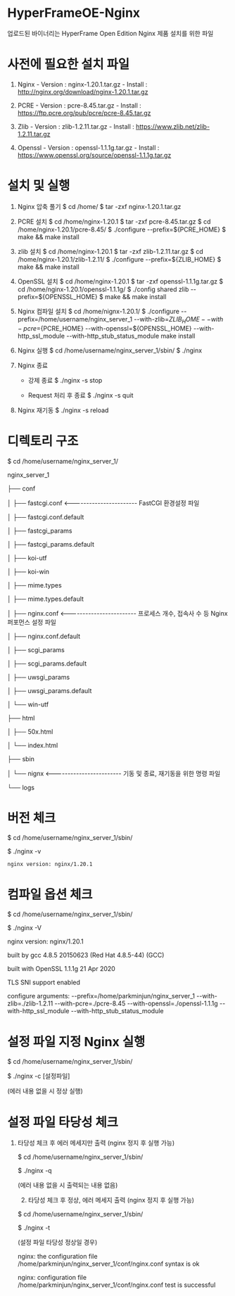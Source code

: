 # HyperFrameOE-Nginx
업로드된 바이너리는 HyperFrame Open Edition Nginx 제품 설치를 위한 파일
# 사전에 필요한 설치 파일
1) Nginx
       - Version : nginx-1.20.1.tar.gz
       - Install : http://nginx.org/download/nginx-1.20.1.tar.gz
   
2) PCRE
       - Version : pcre-8.45.tar.gz
       - Install : https://ftp.pcre.org/pub/pcre/pcre-8.45.tar.gz

3) Zlib
       - Version : zlib-1.2.11.tar.gz
       - Install : https://www.zlib.net/zlib-1.2.11.tar.gz
4) Openssl
       - Version : openssl-1.1.1g.tar.gz
       - Install : https://www.openssl.org/source/openssl-1.1.1g.tar.gz

# 설치 및 실행

1) Nginx 압축 풀기
      $ cd /home/
      $ tar -zxf nginx-1.20.1.tar.gz

2) PCRE 설치
      $ cd /home/nginx-1.20.1
      $ tar -zxf pcre-8.45.tar.gz
      $ cd /home/nginx-1.20.1/pcre-8.45/
      $ ./configure --prefix=${PCRE_HOME}
      $ make && make install

3) zlib 설치
      $ cd /home/nginx-1.20.1
      $ tar -zxf zlib-1.2.11.tar.gz
      $ cd /home/nginx-1.20.1/zlib-1.2.11/
      $ ./configure --prefix=${ZLIB_HOME}
      $ make && make install

4) OpenSSL 설치
      $ cd /home/nginx-1.20.1
      $ tar -zxf openssl-1.1.1g.tar.gz
      $ cd /home/nginx-1.20.1/openssl-1.1.1g/
      $ ./config shared zlib --prefix=${OPENSSL_HOME}
      $ make && make install

5) Nginx 컴파일 설치
      $ cd /home/nignx-1.20.1/
      $ ./configure --prefix=/home/username/nginx_server_1 --with-zlib=${ZLIB_HOME} --with-pcre=${PCRE_HOME} --with-openssl=${OPENSSL_HOME} --with-http_ssl_module --with-http_stub_status_module
make install

6) Nginx 실행
      $ cd /home/username/nginx_server_1/sbin/
      $ ./nginx

7) Nginx 종료
      - 강제 종료
        $ ./nginx -s stop

      - Request 처리 후 종료
        $ ./nginx -s quit

8) Nginx 재기동
      $ ./nginx -s reload
      
# 디렉토리 구조
$ cd /home/username/nginx_server_1/
   
   nginx_server_1
   
   ├── conf
   
   │   ├── fastcgi.conf <----------------------- FastCGI 환경설정 파일
   
   │   ├── fastcgi.conf.default
   
   │   ├── fastcgi_params
   
   │   ├── fastcgi_params.default
   
   │   ├── koi-utf
   
   │   ├── koi-win
   
   │   ├── mime.types
   
   │   ├── mime.types.default
   
   │   ├── nginx.conf <------------------------ 프로세스 개수, 접속사 수 등 Nginx 퍼포먼스 설정 파일
   
   │   ├── nginx.conf.default
   
   │   ├── scgi_params
   
   │   ├── scgi_params.default
   
   │   ├── uwsgi_params
   
   │   ├── uwsgi_params.default
   
   │   └── win-utf
   
   ├── html
   
   │   ├── 50x.html
   
   │   └── index.html
   
   ├── sbin
   
   │   └── nignx <------------------------ 기동 및 종료, 재기동을 위한 명령 파일
   
   └── logs
   
# 버전 체크
  $ cd /home/username/nginx_server_1/sbin/
  
  $ ./nginx -v
  
    nginx version: nginx/1.20.1
    
# 컴파일 옵션 체크
$ cd /home/username/nginx_server_1/sbin/

$ ./nginx -V

  nginx version: nginx/1.20.1
  
  built by gcc 4.8.5 20150623 (Red Hat 4.8.5-44) (GCC)
  
  built with OpenSSL 1.1.1g  21 Apr 2020
  
  TLS SNI support enabled
  
configure arguments: --prefix=/home/parkminjun/nginx_server_1 --with-zlib=./zlib-1.2.11 --with-pcre=./pcre-8.45 --with-openssl=./openssl-1.1.1g --with-http_ssl_module --with-http_stub_status_module

# 설정 파일 지정 Nginx 실행
$ cd /home/username/nginx_server_1/sbin/

$ ./nginx -c [설정파일]

   (에러 내용 없을 시 정상 실행)
   
   
# 설정 파일 타당성 체크
1) 타당성 체크 후 에러 메세지만 출력 (nginx 정지 후 실행 가능)

   $ cd /home/username/nginx_server_1/sbin/
       
   $ ./nginx -q
   
     (에러 내용 없을 시 출력되는 내용 없음)

   2) 타당성 체크 후 정상, 에러 메세지 출력 (nginx 정지 후 실행 가능)
   
   $ cd /home/username/nginx_server_1/sbin/
       
   $ ./nginx -t
       
     (설정 파일 타당성 정상일 경우)
         
     nginx: the configuration file /home/parkminjun/nginx_server_1/conf/nginx.conf syntax is ok
         
     nginx: configuration file /home/parkminjun/nginx_server_1/conf/nginx.conf test is successful
         

